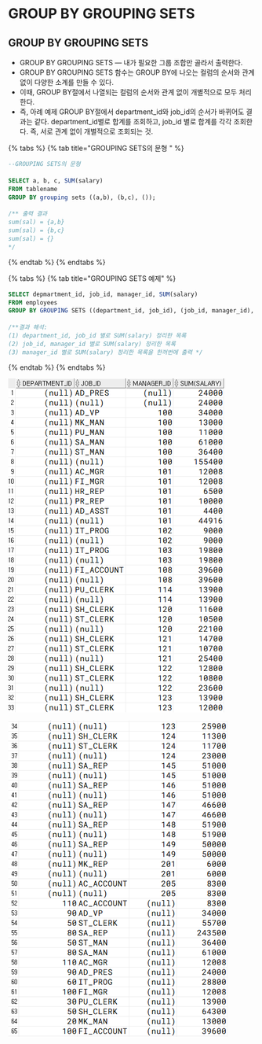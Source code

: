 # GROUP BY GROUPING SETS

## GROUP BY GROUPING SETS

* GROUP BY GROUPING SETS — 내가 필요한 그룹 조합만 골라서 출력한다. 
* GROUP BY GROUPING SETS 함수는 GROUP BY에 나오는 컬럼의 순서와 관계없이 다양한 소계를 만들 수 있다. 
* 이때, GROUP BY절에서 나열되는 컬럼의 순서와 관계 없이 개별적으로 모두 처리한다. 
* 즉, 아례 예제 GROUP BY절에서 department\_id와 job\_id의 순서가 바뀌어도 결과는 같다. department\_id별로 합계를 조회하고, job\_id 별로 합계를 각각 조회한다. 즉, 서로 관계 없이 개별적으로 조회되는 것.   

{% tabs %}
{% tab title="GROUPING SETS의 문형 " %}
```sql
--GROUPING SETS의 문형 

SELECT a, b, c, SUM(salary) 
FROM tablename 
GROUP BY grouping sets ((a,b), (b,c), ()); 

/** 출력 결과 
sum(sal) = {a,b}
sum(sal) = {b,c}
sum(sal) = {}
*/
```
{% endtab %}
{% endtabs %}

{% tabs %}
{% tab title="GROUPING SETS 예제" %}
```sql
SELECT depmartment_id, job_id, manager_id, SUM(salary) 
FROM employees 
GROUP BY GROUPING SETS ((department_id, job_id), (job_id, manager_id), (manager_id));

/**결과 해석: 
(1) department_id, job_id 별로 SUM(salary) 정리한 목록 
(2) job_id, manager_id 별로 SUM(salary) 정리한 목록 
(3) manager_id 별로 SUM(salary) 정리한 목록을 한꺼번에 출력 */
```
{% endtab %}
{% endtabs %}

![](.gitbook/assets/image%20%282%29.png)

![...&#xC774;&#xD558; &#xC0DD;&#xB7B5;](.gitbook/assets/image%20%287%29.png)

